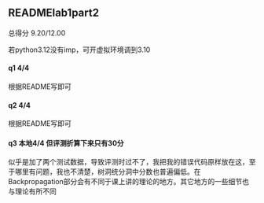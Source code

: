 ## READMElab1part2

总得分 9.20/12.00

若python3.12没有imp，可开虚拟环境调到3.10

#### q1 4/4

根据README写即可

#### q2 4/4

根据README写即可

#### q3 本地4/4 但评测折算下来只有30分

似乎是加了两个测试数据，导致评测时过不了，我把我的错误代码原样放在这，至于哪里有问题，我也不清楚，树洞统分洞中分数也普遍偏低。在Backpropagation部分会有不同于课上讲的理论的地方。其它地方的一些细节也与理论有所不同

